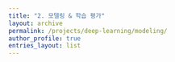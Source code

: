 ```yaml
---
title: "2. 모델링 & 학습 평가"
layout: archive
permalink: /projects/deep-learning/modeling/
author_profile: true
entries_layout: list
---
```

